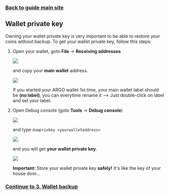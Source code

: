 ### **[Back to guide main site](readme.md)**

## Wallet private key

Owning your wallet private key is very important to be able to restore your coins without backup. To get your wallet private key, follow this steps:
1. Open your wallet, goto **File** -> **Receiving addresses**

    <img src="https://node-support.network/coins/argo/mn-guide/1.png">

    and copy your **main wallet** address.
    
    <img src="https://node-support.network/coins/argo/mn-guide/2.png">

    If you started your ARGO wallet 1st time, your main wallet label should be **(no label)**, you can everytime rename it --> Just double-click on label and set your label.

2. Open Debug console (goto **Tools** -> **Debug console**)

    <img src="https://node-support.network/coins/argo/mn-guide/7.png">
    
    and type `dumprivkey <yourwalletaddress>`
    
    <img src="https://node-support.network/coins/argo/mn-guide/8.png">
    
    and you will get **your wallet private key**.
    
    <img src="https://node-support.network/coins/argo/mn-guide/9.png">
    
    **Important:** Store your wallet private key **safely!** It's like the key of your house door...

### **[Continue to 3. Wallet backup](mn_guide_wallet_backup.md)**
